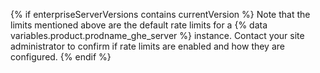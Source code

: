 {% if enterpriseServerVersions contains currentVersion %}
Note that the limits mentioned above are the default rate limits for a {% data variables.product.prodname_ghe_server %} instance. Contact your site administrator to confirm if rate limits are enabled and how they are configured.
{% endif %}

